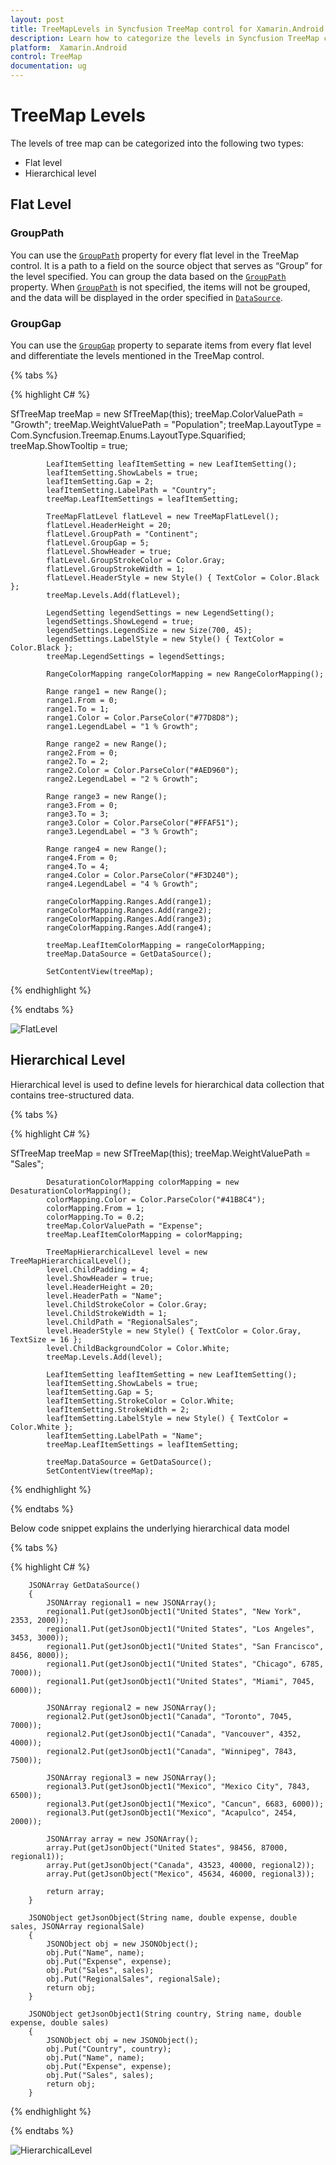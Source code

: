 ```yaml
---
layout: post
title: TreeMapLevels in Syncfusion TreeMap control for Xamarin.Android
description: Learn how to categorize the levels in Syncfusion TreeMap control
platform:  Xamarin.Android
control: TreeMap
documentation: ug
---
```


# TreeMap Levels

The levels of tree map can be categorized into the following two types:

* Flat level
* Hierarchical level

## Flat Level

### GroupPath

You can use the [`GroupPath`](https://help.syncfusion.com/cr/cref_files/xamarin-android/Syncfusion.SfTreeMap.Android~Com.Syncfusion.Treemap.TreeMapFlatLevel~GroupPath.html) property for every flat level in the TreeMap control. It is a path to a field on the source object that serves as “Group” for the level specified. You can group the data based on the [`GroupPath`](https://help.syncfusion.com/cr/cref_files/xamarin-android/Syncfusion.SfTreeMap.Android~Com.Syncfusion.Treemap.TreeMapFlatLevel~GroupPath.html) property. When [`GroupPath`](https://help.syncfusion.com/cr/cref_files/xamarin-android/Syncfusion.SfTreeMap.Android~Com.Syncfusion.Treemap.TreeMapFlatLevel~GroupPath.html) is not specified, the items will not be grouped, and the data will be displayed in the order specified in [`DataSource`](https://help.syncfusion.com/cr/cref_files/xamarin-android/Syncfusion.SfTreeMap.Android~Com.Syncfusion.Treemap.SfTreeMap~DataSource.html).

### GroupGap

You can use the [`GroupGap`](https://help.syncfusion.com/cr/cref_files/xamarin-android/Syncfusion.SfTreeMap.Android~Com.Syncfusion.Treemap.TreeMapFlatLevel~GroupGap.html) property to separate items from every flat level and differentiate the levels mentioned in the TreeMap control.

{% tabs %}  

{% highlight C# %}  

  SfTreeMap treeMap = new SfTreeMap(this);
            treeMap.ColorValuePath = "Growth";
            treeMap.WeightValuePath = "Population";
            treeMap.LayoutType = Com.Syncfusion.Treemap.Enums.LayoutType.Squarified;
            treeMap.ShowTooltip = true;

            LeafItemSetting leafItemSetting = new LeafItemSetting();
            leafItemSetting.ShowLabels = true;
            leafItemSetting.Gap = 2;
            leafItemSetting.LabelPath = "Country";
            treeMap.LeafItemSettings = leafItemSetting;

            TreeMapFlatLevel flatLevel = new TreeMapFlatLevel();
            flatLevel.HeaderHeight = 20;
            flatLevel.GroupPath = "Continent";
            flatLevel.GroupGap = 5;
            flatLevel.ShowHeader = true;
            flatLevel.GroupStrokeColor = Color.Gray;
            flatLevel.GroupStrokeWidth = 1;
            flatLevel.HeaderStyle = new Style() { TextColor = Color.Black };
            treeMap.Levels.Add(flatLevel);

            LegendSetting legendSettings = new LegendSetting();
            legendSettings.ShowLegend = true;
            legendSettings.LegendSize = new Size(700, 45);
            legendSettings.LabelStyle = new Style() { TextColor = Color.Black };
            treeMap.LegendSettings = legendSettings;

            RangeColorMapping rangeColorMapping = new RangeColorMapping();

            Range range1 = new Range();
            range1.From = 0;
            range1.To = 1;
            range1.Color = Color.ParseColor("#77D8D8");
            range1.LegendLabel = "1 % Growth";

            Range range2 = new Range();
            range2.From = 0;
            range2.To = 2;
            range2.Color = Color.ParseColor("#AED960");
            range2.LegendLabel = "2 % Growth";

            Range range3 = new Range();
            range3.From = 0;
            range3.To = 3;
            range3.Color = Color.ParseColor("#FFAF51");
            range3.LegendLabel = "3 % Growth";

            Range range4 = new Range();
            range4.From = 0;
            range4.To = 4;
            range4.Color = Color.ParseColor("#F3D240");
            range4.LegendLabel = "4 % Growth";

            rangeColorMapping.Ranges.Add(range1);
            rangeColorMapping.Ranges.Add(range2);
            rangeColorMapping.Ranges.Add(range3);
            rangeColorMapping.Ranges.Add(range4);

            treeMap.LeafItemColorMapping = rangeColorMapping;
            treeMap.DataSource = GetDataSource();

            SetContentView(treeMap);


{% endhighlight %}

{% endtabs %}  

![FlatLevel](TreeMapLevels_images/Flatlevel.png)

## Hierarchical Level

Hierarchical level is used to define levels for hierarchical data collection that contains tree-structured data.

{% tabs %}  

{% highlight C# %}  

SfTreeMap treeMap = new SfTreeMap(this);
            treeMap.WeightValuePath = "Sales";
           
            DesaturationColorMapping colorMapping = new DesaturationColorMapping();
            colorMapping.Color = Color.ParseColor("#41B8C4");
            colorMapping.From = 1;
            colorMapping.To = 0.2;
            treeMap.ColorValuePath = "Expense";
            treeMap.LeafItemColorMapping = colorMapping;

            TreeMapHierarchicalLevel level = new TreeMapHierarchicalLevel();
            level.ChildPadding = 4;
            level.ShowHeader = true;
            level.HeaderHeight = 20;
            level.HeaderPath = "Name";
            level.ChildStrokeColor = Color.Gray;
            level.ChildStrokeWidth = 1;
            level.ChildPath = "RegionalSales";
            level.HeaderStyle = new Style() { TextColor = Color.Gray, TextSize = 16 };           
            level.ChildBackgroundColor = Color.White;
            treeMap.Levels.Add(level);

            LeafItemSetting leafItemSetting = new LeafItemSetting();
            leafItemSetting.ShowLabels = true;
            leafItemSetting.Gap = 5;
            leafItemSetting.StrokeColor = Color.White;
            leafItemSetting.StrokeWidth = 2;
            leafItemSetting.LabelStyle = new Style() { TextColor = Color.White };
            leafItemSetting.LabelPath = "Name";
            treeMap.LeafItemSettings = leafItemSetting;
                      
            treeMap.DataSource = GetDataSource();
            SetContentView(treeMap);
  
{% endhighlight %}

{% endtabs %}  

Below code snippet explains the underlying hierarchical data model

{% tabs %}  

{% highlight C# %} 

        JSONArray GetDataSource()
        {
            JSONArray regional1 = new JSONArray();
            regional1.Put(getJsonObject1("United States", "New York", 2353, 2000));
            regional1.Put(getJsonObject1("United States", "Los Angeles", 3453, 3000));
            regional1.Put(getJsonObject1("United States", "San Francisco", 8456, 8000));
            regional1.Put(getJsonObject1("United States", "Chicago", 6785, 7000));
            regional1.Put(getJsonObject1("United States", "Miami", 7045, 6000));

            JSONArray regional2 = new JSONArray();
            regional2.Put(getJsonObject1("Canada", "Toronto", 7045, 7000));
            regional2.Put(getJsonObject1("Canada", "Vancouver", 4352, 4000));
            regional2.Put(getJsonObject1("Canada", "Winnipeg", 7843, 7500));

            JSONArray regional3 = new JSONArray();
            regional3.Put(getJsonObject1("Mexico", "Mexico City", 7843, 6500));
            regional3.Put(getJsonObject1("Mexico", "Cancun", 6683, 6000));
            regional3.Put(getJsonObject1("Mexico", "Acapulco", 2454, 2000));

            JSONArray array = new JSONArray();
            array.Put(getJsonObject("United States", 98456, 87000, regional1));
            array.Put(getJsonObject("Canada", 43523, 40000, regional2));
            array.Put(getJsonObject("Mexico", 45634, 46000, regional3));

            return array;
        }

        JSONObject getJsonObject(String name, double expense, double sales, JSONArray regionalSale)
        {
            JSONObject obj = new JSONObject();
            obj.Put("Name", name);
            obj.Put("Expense", expense);
            obj.Put("Sales", sales);
            obj.Put("RegionalSales", regionalSale);
            return obj;
        }

        JSONObject getJsonObject1(String country, String name, double expense, double sales)
        {
            JSONObject obj = new JSONObject();
            obj.Put("Country", country);
            obj.Put("Name", name);
            obj.Put("Expense", expense);
            obj.Put("Sales", sales);
            return obj;
        }

{% endhighlight %}

{% endtabs %}  

![HierarchicalLevel](TreeMapLevels_images/Hierarchical.jpg)

